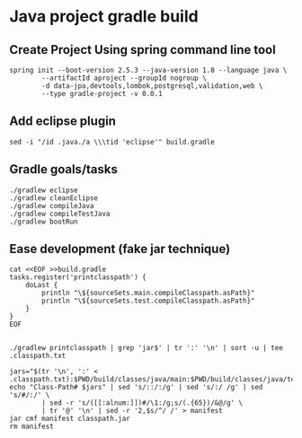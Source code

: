 # Java project gradle build

## Create Project Using spring command line tool

```
spring init --boot-version 2.5.3 --java-version 1.8 --language java \
        --artifactId aproject --groupId nogroup \
        -d data-jpa,devtools,lombok,postgresql,validation,web \
        --type gradle-project -v 0.0.1

```

## Add eclipse plugin
```
sed -i "/id .java./a \\\tid 'eclipse'" build.gradle
```

## Gradle goals/tasks
```
./gradlew eclipse
./gradlew cleanEclipse
./gradlew compileJava
./gradlew compileTestJava
./gradlew bootRun
```

## Ease development (fake jar technique)
```
cat <<EOF >>build.gradle
tasks.register('printclasspath') {
    doLast {
        println "\${sourceSets.main.compileClasspath.asPath}"
        println "\${sourceSets.test.compileClasspath.asPath}"
    }
}
EOF


./gradlew printclasspath | grep 'jar$' | tr ':' '\n' | sort -u | tee .classpath.txt

jars="$(tr '\n', ':' < .classpath.txt):$PWD/build/classes/java/main:$PWD/build/classes/java/test"
echo "Class-Path# $jars" | sed 's/::/:/g' | sed 's/:/ /g' | sed 's/#/:/' \
        | sed -r 's/([[:alnum:]])#/\1:/g;s/(.{65})/&@/g' \
        | tr '@' '\n' | sed -r '2,$s/^/ /' > manifest
jar cmf manifest classpath.jar
rm manifest
```
